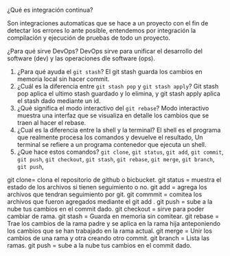 ¿Qué es integración continua?

Son integraciones automaticas que se hace a un proyecto con el fin de detectar los errores lo ante posible, entendemos por integración la compilación y ejecución de pruebas de todo un proyecto.


¿Para qué sirve DevOps?
DevOps sirve para unificar el desarrollo del software (dev) y las operaciones dle software (ops).



1. ¿Para qué ayuda el `git stash`?
El git stash guarda los cambios en memoria local sin hacer commit.
2. ¿Cuál es la diferencia entre `git stash pop` y `git stash apply`?
Git stash pop aplica el ultimo stash guardado y lo elimina, y git stash apply aplica el stash dado mediante un id.
3. ¿Qué significa el modo interactivo del `git rebase`?
Modo interactivo muestra una interfaz que se visualiza en detalle los cambios que se traen al hacer el rebase.
4. ¿Cual es la diferencia entre la shell y la terminal?
El shell es el programa que realmente procesa los comandos y devuelve el resultado, Un terminal se refiere a un programa contenedor que ejecuta un shell.
5. ¿Que hace estos comandos? `git clone`, `git status`, `git add`, `git commit`, `git push`, `git checkout`, `git stash`, `git rebase`, `git merge`, `git branch`, `git push`,


git clone= clona el repositorio de github o bicbucket.
git status = muestra el estado de los archivos si tienen seguimiento o no.
git add = agrega los archivos que tendran seguimiento por git.
git commmit = comitea los archivos que fueron agregados mediante el git add .
git push = sube a la nube tus cambios en el commit dado.
git checkout = sirve para poder cambiar de rama.
git stash = Guarda en memoria sin comitear.
git rebase = Trae los cambios de la rama padre y se aplica en la rama hija anteponiendo los cambios que se han trabajado en la rama actual.
git merge =  Unir los cambios de una rama y otra creando otro commit. 
git branch = Lista las ramas.
git push = sube a la nube tus cambios en el commit dado.